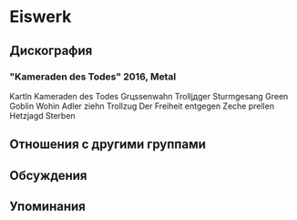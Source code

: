 # Eiswerk



## Дискография

### "Kameraden des Todes" 2016, Metal

Kartln
Kameraden des Todes
Grцssenwahn
Trolljдger
Sturmgesang
Green Goblin
Wohin Adler ziehn
Trollzug
Der Freiheit entgegen
Zeche prellen
Hetzjagd
Sterben


## Отношения с другими группами


## Обсуждения


## Упоминания

